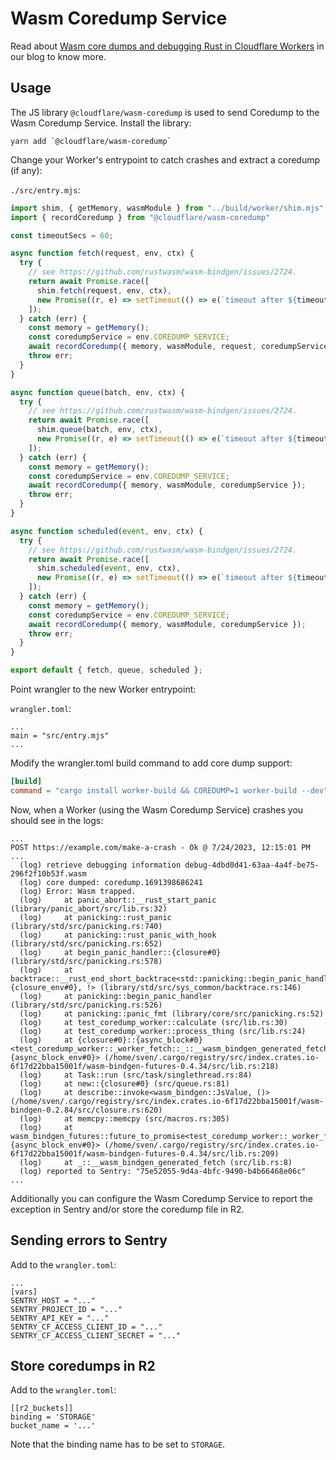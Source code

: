 # Wasm Coredump Service

Read about [Wasm core dumps and debugging Rust in Cloudflare Workers](https://blog.cloudflare.com/wasm-coredumps/) in our blog to know more.

## Usage

The JS library `@cloudflare/wasm-coredump` is used to send Coredump to the Wasm
Coredump Service.
Install the library:

```
yarn add `@cloudflare/wasm-coredump`
```

Change your Worker's entrypoint to catch crashes and extract a coredump (if any):

`./src/entry.mjs`:
```js
import shim, { getMemory, wasmModule } from "../build/worker/shim.mjs"
import { recordCoredump } from "@cloudflare/wasm-coredump"

const timeoutSecs = 60;

async function fetch(request, env, ctx) {
  try {
    // see https://github.com/rustwasm/wasm-bindgen/issues/2724.
    return await Promise.race([
      shim.fetch(request, env, ctx),
      new Promise((r, e) => setTimeout(() => e(`timeout after ${timeoutSecs}s`), timeoutSecs * 1000))
    ]);
  } catch (err) {
    const memory = getMemory();
    const coredumpService = env.COREDUMP_SERVICE;
    await recordCoredump({ memory, wasmModule, request, coredumpService });
    throw err;
  }
}

async function queue(batch, env, ctx) {
  try {
    // see https://github.com/rustwasm/wasm-bindgen/issues/2724.
    return await Promise.race([
      shim.queue(batch, env, ctx),
      new Promise((r, e) => setTimeout(() => e(`timeout after ${timeoutSecs}s`), timeoutSecs * 1000))
    ]);
  } catch (err) {
    const memory = getMemory();
    const coredumpService = env.COREDUMP_SERVICE;
    await recordCoredump({ memory, wasmModule, coredumpService });
    throw err;
  }
}

async function scheduled(event, env, ctx) {
  try {
    // see https://github.com/rustwasm/wasm-bindgen/issues/2724.
    return await Promise.race([
      shim.scheduled(event, env, ctx),
      new Promise((r, e) => setTimeout(() => e(`timeout after ${timeoutSecs}s`), timeoutSecs * 1000))
    ]);
  } catch (err) {
    const memory = getMemory();
    const coredumpService = env.COREDUMP_SERVICE;
    await recordCoredump({ memory, wasmModule, coredumpService });
    throw err;
  }
}

export default { fetch, queue, scheduled };
```

Point wrangler to the new Worker entrypoint:

`wrangler.toml`:
```
...
main = "src/entry.mjs"
...
```

Modify the wrangler.toml build command to add core dump support:
```toml
[build]
command = "cargo install worker-build && COREDUMP=1 worker-build --dev"
```

Now, when a Worker (using the Wasm Coredump Service) crashes you should see in the
logs:

```
...
POST https://example.com/make-a-crash - Ok @ 7/24/2023, 12:15:01 PM
...
  (log) retrieve debugging information debug-4dbd0d41-63aa-4a4f-be75-296f2f10b53f.wasm
  (log) core dumped: coredump.1691398686241
  (log) Error: Wasm trapped.
  (log)     at panic_abort::__rust_start_panic (library/panic_abort/src/lib.rs:32)
  (log)     at panicking::rust_panic (library/std/src/panicking.rs:740)
  (log)     at panicking::rust_panic_with_hook (library/std/src/panicking.rs:652)
  (log)     at begin_panic_handler::{closure#0} (library/std/src/panicking.rs:578)
  (log)     at backtrace::__rust_end_short_backtrace<std::panicking::begin_panic_handler::{closure_env#0}, !> (library/std/src/sys_common/backtrace.rs:146)
  (log)     at panicking::begin_panic_handler (library/std/src/panicking.rs:526)
  (log)     at panicking::panic_fmt (library/core/src/panicking.rs:52)
  (log)     at test_coredump_worker::calculate (src/lib.rs:30)
  (log)     at test_coredump_worker::process_thing (src/lib.rs:24)
  (log)     at {closure#0}::{async_block#0}<test_coredump_worker::_worker_fetch::_::__wasm_bindgen_generated_fetch::{async_block_env#0}> (/home/sven/.cargo/registry/src/index.crates.io-6f17d22bba15001f/wasm-bindgen-futures-0.4.34/src/lib.rs:218)
  (log)     at Task::run (src/task/singlethread.rs:84)
  (log)     at new::{closure#0} (src/queue.rs:81)
  (log)     at describe::invoke<wasm_bindgen::JsValue, ()> (/home/sven/.cargo/registry/src/index.crates.io-6f17d22bba15001f/wasm-bindgen-0.2.84/src/closure.rs:620)
  (log)     at memcpy::memcpy (src/macros.rs:305)
  (log)     at wasm_bindgen_futures::future_to_promise<test_coredump_worker::_worker_fetch::_::__wasm_bindgen_generated_fetch::{async_block_env#0}> (/home/sven/.cargo/registry/src/index.crates.io-6f17d22bba15001f/wasm-bindgen-futures-0.4.34/src/lib.rs:209)
  (log)     at _::__wasm_bindgen_generated_fetch (src/lib.rs:8)
  (log) reported to Sentry: "75e52055-9d4a-4bfc-9490-b4b66468e06c"
...
```

Additionally you can configure the Wasm Coredump Service to report the exception
in Sentry and/or store the coredump file in R2.


## Sending errors to Sentry

Add to the `wrangler.toml`:

```
...
[vars]
SENTRY_HOST = "..."
SENTRY_PROJECT_ID = "..."
SENTRY_API_KEY = "..."
SENTRY_CF_ACCESS_CLIENT_ID = "..."
SENTRY_CF_ACCESS_CLIENT_SECRET = "..."
```

## Store coredumps in R2

Add to the `wrangler.toml`:

```
[[r2_buckets]]
binding = 'STORAGE'
bucket_name = '...'
```

Note that the binding name has to be set to `STORAGE`.

[Wasm Coredump]: https://github.com/WebAssembly/tool-conventions/blob/main/Coredump.md
